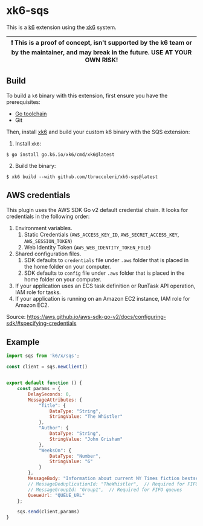 # xk6-sqs

This is a [k6](https://go.k6.io/k6) extension using the [xk6](https://github.com/grafana/xk6) system.

| :exclamation: This is a proof of concept, isn't supported by the k6 team or by the maintainer, and may break in the future. USE AT YOUR OWN RISK! |
|------|

## Build

To build a `k6` binary with this extension, first ensure you have the prerequisites:

- [Go toolchain](https://go101.org/article/go-toolchain.html)
- Git

Then, install [xk6](https://github.com/grafana/xk6) and build your custom k6 binary with the SQS extension:

1. Install `xk6`:

  ```shell
  $ go install go.k6.io/xk6/cmd/xk6@latest
  ```

2. Build the binary:

  ```shell
  $ xk6 build --with github.com/tbruccoleri/xk6-sqs@latest
  ```

## AWS credentials

This plugin uses the AWS SDK Go v2 default credential chain. It looks for credentials in the following order:

1. Environment variables.
   1. Static Credentials (`AWS_ACCESS_KEY_ID`, `AWS_SECRET_ACCESS_KEY`, `AWS_SESSION_TOKEN`)
   2. Web Identity Token (`AWS_WEB_IDENTITY_TOKEN_FILE`)
1. Shared configuration files.
   1. SDK defaults to `credentials` file under `.aws` folder that is placed in the home folder on your computer.
   1. SDK defaults to `config` file under `.aws` folder that is placed in the home folder on your computer.
1. If your application uses an ECS task definition or RunTask API operation, IAM role for tasks.
1. If your application is running on an Amazon EC2 instance, IAM role for Amazon EC2.

Source: https://aws.github.io/aws-sdk-go-v2/docs/configuring-sdk/#specifying-credentials

## Example

```javascript
import sqs from 'k6/x/sqs';

const client = sqs.newClient()


export default function () {
    const params = {
        DelaySeconds: 0,
        MessageAttributes: {
            "Title": {
                DataType: "String",
                StringValue: "The Whistler"
            },
            "Author": {
                DataType: "String",
                StringValue: "John Grisham"
            },
            "WeeksOn": {
                DataType: "Number",
                StringValue: "6"
            }
        },
        MessageBody: "Information about current NY Times fiction bestseller for week of 12/11/2016.",
        // MessageDeduplicationId: "TheWhistler",  // Required for FIFO queues
        // MessageGroupId: "Group1",  // Required for FIFO queues
        QueueUrl: "QUEUE_URL"
    };

    sqs.send(client,params)
}

```
